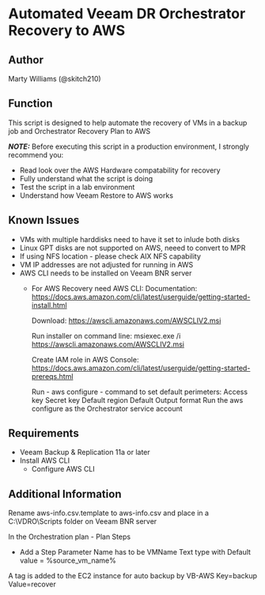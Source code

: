 # Automated Veeam DR Orchestrator Recovery to AWS 

## Author

Marty Williams (@skitch210)

## Function

This script is designed to help automate the recovery of VMs in a backup job and Orchestrator Recovery Plan to AWS


***NOTE:*** Before executing this script in a production environment, I strongly recommend you:

* Read look over the AWS Hardware compatability for recovery
* Fully understand what the script is doing
* Test the script in a lab environment
* Understand how Veeam Restore to AWS works

## Known Issues

* VMs with multiple harddisks need to have it set to inlude both disks
* Linux GPT disks are not supported on AWS, neeed to convert to MPR
* If using NFS location - please check AIX NFS capability
* VM IP addresses are not adjusted for running in AWS
* AWS CLI needs to be installed on Veeam BNR server
  * For AWS Recovery need AWS CLI:
    Documentation:
	  https://docs.aws.amazon.com/cli/latest/userguide/getting-started-install.html

	  Download:
	  https://awscli.amazonaws.com/AWSCLIV2.msi

	  Run installer on command line:
	  msiexec.exe /i https://awscli.amazonaws.com/AWSCLIV2.msi

    Create IAM role in AWS Console:
	  https://docs.aws.amazon.com/cli/latest/userguide/getting-started-prereqs.html

    Run - aws configure - command to set default perimeters:
	  Access key
	  Secret key
	  Default region
	  Default Output format
      Run the aws configure as the Orchestrator service account

## Requirements

* Veeam Backup & Replication 11a or later
* Install AWS CLI
  * Configure AWS CLI

## Additional Information

Rename aws-info.csv.template to aws-info.csv and place in a C:\VDRO\Scripts folder on Veeam BNR server


In the Orchestration plan - Plan Steps
* Add a Step Parameter
    Name has to be VMName
    Text type with Default value = %source_vm_name%


A tag is added to the EC2 instance for auto backup by VB-AWS
  Key=backup
  Value=recover
